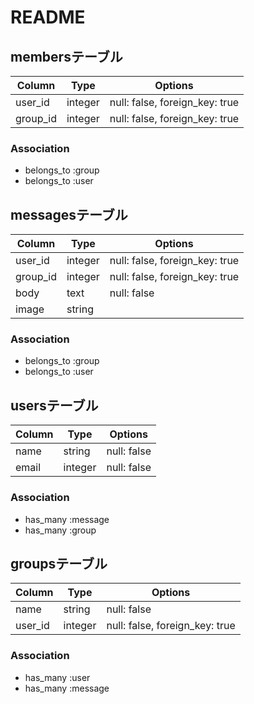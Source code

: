 # README
## membersテーブル

|Column|Type|Options|
|------|----|-------|
|user_id|integer|null: false, foreign_key: true|
|group_id|integer|null: false, foreign_key: true|

### Association
- belongs_to :group
- belongs_to :user

## messagesテーブル

|Column|Type|Options|
|------|----|-------|
|user_id|integer|null: false, foreign_key: true|
|group_id|integer|null: false, foreign_key: true|
|body|text|null: false|
|image|string|
### Association
- belongs_to :group
- belongs_to :user

## usersテーブル

|Column|Type|Options|
|------|----|-------|
|name|string|null: false|
|email|integer|null: false|

### Association
- has_many :message
- has_many :group

## groupsテーブル

|Column|Type|Options|
|------|----|-------|
|name|string|null: false|
|user_id|integer|null: false, foreign_key: true|

### Association
- has_many :user
- has_many :message
